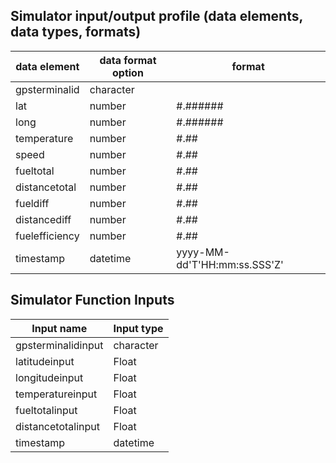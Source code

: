 ## Simulator input/output profile (data elements, data types, formats)

| data element | data format option | format |
| --------------- | --------------- | --------------- |
| gpsterminalid | character |
| lat | number | #.###### |
| long | number | #.###### |
| temperature | number | #.## |
| speed | number | #.## |
| fueltotal | number | #.## |
| distancetotal | number | #.## |
| fueldiff | number | #.## |
| distancediff | number | #.## |
| fuelefficiency | number | #.## |
| timestamp | datetime | yyyy-MM-dd'T'HH:mm:ss.SSS'Z' |

## Simulator Function Inputs

| Input name | Input type |
| --------------- | --------------- |
| gpsterminalidinput | character |
| latitudeinput | Float |
| longitudeinput | Float |
| temperatureinput | Float |
| fueltotalinput | Float |
| distancetotalinput | Float |
| timestamp | datetime
